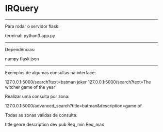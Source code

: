 # IRQuery

---------------------------------------------------------------

Para rodar o servidor flask:

terminal: python3 app.py

---------------------------------------------------------------
Dependências:

numpy flask json

---------------------------------------------------------------

Exemplos de algumas consultas na interface:


127.0.0.1:5000/search?text=batman joker
127.0.0.1:5000/search?text=The witcher game of the year


Realizar uma consulta por zona:

127.0.0.1:5000/advanced_search?title=batman&description=game of

Todas as zonas validas de consulta:

title
genre
description
dev
pub
Req_min
Req_max

